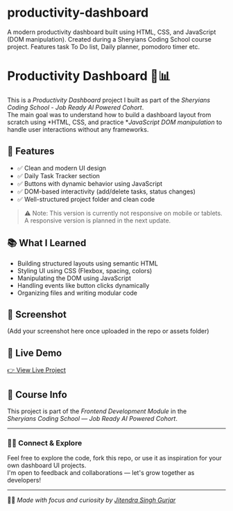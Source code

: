 # productivity-dashboard
A modern productivity dashboard built using HTML, CSS, and JavaScript (DOM manipulation). Created during a Sheryians Coding School course project. Features task To Do list, Daily planner, pomodoro timer etc.
# Productivity Dashboard 🧠📊

This is a *Productivity Dashboard* project I built as part of the *Sheryians Coding School - Job Ready AI Powered Cohort*.  
The main goal was to understand how to build a dashboard layout from scratch using *HTML, CSS, and practice **JavaScript DOM manipulation* to handle user interactions without any frameworks.

## 🚀 Features
- ✅ Clean and modern UI design
- ✅ Daily Task Tracker section
- ✅ Buttons with dynamic behavior using JavaScript
- ✅ DOM-based interactivity (add/delete tasks, status changes)
- ✅ Well-structured project folder and clean code

> ⚠ Note: This version is currently not responsive on mobile or tablets. A responsive version is planned in the next update.

## 📚 What I Learned
- Building structured layouts using semantic HTML
- Styling UI using CSS (Flexbox, spacing, colors)
- Manipulating the DOM using JavaScript
- Handling events like button clicks dynamically
- Organizing files and writing modular code

## 📸 Screenshot
(Add your screenshot here once uploaded in the repo or assets folder)

## 🔗 Live Demo
[👉 View Live Project](https://github.com/Jitendrasinghgurjar/productivity-dashboard)  


## 🏫 Course Info
This project is part of the *Frontend Development Module* in the  
*Sheryians Coding School — Job Ready AI Powered Cohort*.

---

### 🙋‍♂ Connect & Explore
Feel free to explore the code, fork this repo, or use it as inspiration for your own dashboard UI projects.  
I'm open to feedback and collaborations — let's grow together as developers!

---

👨‍💻 *Made with focus and curiosity by [Jitendra Singh Gurjar](https://github.com/Jitendrasinghgurjar)*  

